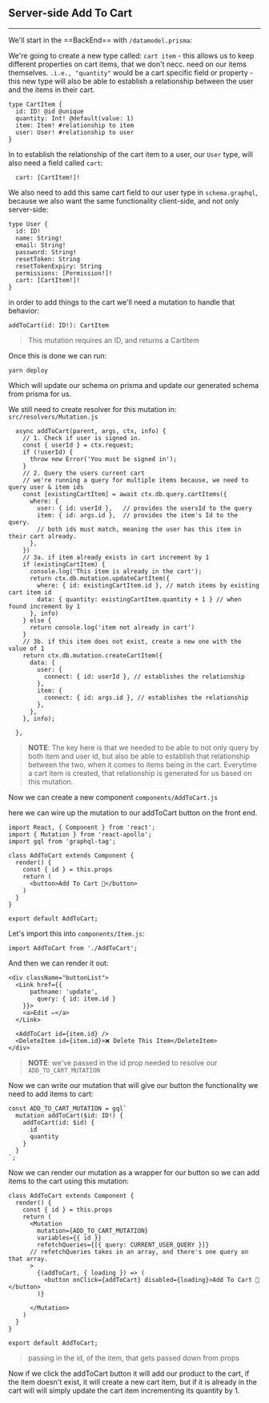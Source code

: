 ## Server-side Add To Cart

---------------------------------

We'll start in the ==BackEnd== with `/datamodel.prisma`:

We're going to create a new type called: `cart item` - this allows us to keep different properties on cart items, that we don't necc. need on our items themselves. `.i.e., "quantity"` would be a cart specific field or property - this new type will also be able to establish a relationship between the user and the items in their cart. 

```react
type CartItem {
  id: ID! @id @unique
  quantity: Int! @default(value: 1)
  item: Item! #relationship to item
  user: User! #relationship to user
}
```



In to establish the relationship of the cart item to a user, our `User` type, will also need a field called `cart`:

```react
  cart: [CartItem!]!
```



We also need to add this same cart field to our user type in `schema.graphql`, because we also want the same functionality client-side, and not only server-side:

```react
type User {
  id: ID!
  name: String!
  email: String!
  password: String!
  resetToken: String
  resetTokenExpiry: String
  permissions: [Permission!]!
  cart: [CartItem!]!
}
```



in order to add things to the cart we'll need a mutation to handle that behavior:

```react
addToCart(id: ID!): CartItem
```

> This mutation requires an ID, and returns a CartItem



Once this is done we can run:

```shell
yarn deploy
```



Which will update our schema on prisma and update our generated schema from prisma for us.



We still need to create  resolver for this mutation in: `src/resolvers/Mutation.js`

```react
  async addToCart(parent, args, ctx, info) {
    // 1. Check if user is signed in.
    const { userId } = ctx.request;
    if (!userId) {
      throw new Error('You must be signed in');
    }
    // 2. Query the users current cart
    // we're running a query for multiple items because, we need to query user & item ids
    const [existingCartItem] = await ctx.db.query.cartItems({
      where: {
        user: { id: userId },   // provides the usersId to the query
        item: { id: args.id },  // provides the item's Id to the query.
        // both ids must match, meaning the user has this item in their cart already.
      },
    })
    // 3a. if item already exists in cart increment by 1
    if (existingCartItem) {
      console.log('This item is already in the cart');
      return ctx.db.mutation.updateCartItem({
        where: { id: existingCartItem.id }, // match items by existing cart item id
        data: { quantity: existingCartItem.quantity + 1 } // when found increment by 1
      }, info)
    } else {
      return console.log('item not already in cart')
    }
    // 3b. if this item does not exist, create a new one with the value of 1
    return ctx.db.mutation.createCartItem({
      data: {
        user: {
          connect: { id: userId }, // establishes the relationship
        },
        item: {
          connect: { id: args.id }, // establishes the relationship
        },
      },
    }, info);

  },
```

> **NOTE**: The key here is that we needed to be able to not only query by both item and user id, but also be able to establish that relationship between the two, when it comes to items being in the cart. Everytime a cart item is created, that relationship is generated for us based on this mutation. 



Now we can create a new component `components/AddToCart.js`

here we can wire up the mutation to our addToCart button on the front end.

```react
import React, { Component } from 'react';
import { Mutation } from 'react-apollo';
import gql from 'graphql-tag';

class AddToCart extends Component {
  render() {
    const { id } = this.props
    return (
      <button>Add To Cart 🛒</button>
    )
  }
}

export default AddToCart;
```



Let's import this into `components/Item.js`:

```react
import AddToCart from './AddToCart';
```



And then we can render it out:

```react
<div className="buttonList">
  <Link href={{
      pathname: 'update',
        query: { id: item.id }
    }}>
    <a>Edit ✏️</a>
  </Link>

  <AddToCart id={item.id} />
  <DeleteItem id={item.id}>❌ Delete This Item</DeleteItem>
</div>
```

> **NOTE**: we've passed in the id prop needed to resolve our `ADD_TO_CART_MUTATION`

Now we can write our mutation that will give our button the functionality we need to add items to cart:

```react
const ADD_TO_CART_MUTATION = gql`
  mutation addToCart($id: ID!) {
    addToCart(id: $id) {
      id
      quantity
    }
  }
`;
```





Now we can render our mutation as a wrapper for our button so we can add items to the cart using this mutation:

```react
class AddToCart extends Component {
  render() {
    const { id } = this.props
    return (
      <Mutation
        mutation={ADD_TO_CART_MUTATION}
        variables={{ id }}
        refetchQueries={[{ query: CURRENT_USER_QUERY }]}
      // refetchQueries takes in an array, and there's one query on that array.
      >
        {(addToCart, { loading }) => (
          <button onClick={addToCart} disabled={loading}>Add To Cart 🛒</button>
        )}

      </Mutation>
    )
  }
}

export default AddToCart;
```

> passing in the id, of the item, that gets passed down from props



Now if we click the addToCart button it will add our product to the cart, if the item doesn't exist, it will create a new cart item, but if it is already in the cart will will simply update the cart item incrementing its quantity by 1. 



